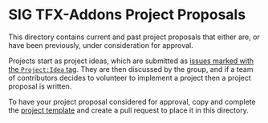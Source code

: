 # SIG TFX-Addons Project Proposals 

This directory contains current and past project proposals that either are,
or have been previously, under consideration for approval.

Projects start as project ideas, which are submitted as
[issues marked with the `Project:Idea` tag](/tensorflow/tfx-addons/issues?q=is%3Aissue+is%3Aopen+label%3A%22Project%3A+Idea%22).
They are then discussed by the group, and if a team
of contributors decides to volunteer to implement a project then a project
proposal is written.

To have your project proposal considered for approval, copy and complete the
[project template](yyyymmdd-project_template.md) and create a pull request to
place it in this directory.